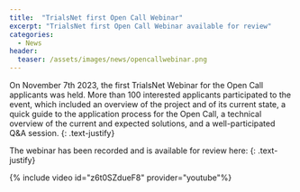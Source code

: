 ```yaml
---
title:  "TrialsNet first Open Call Webinar"
excerpt: "TrialsNet first Open Call Webinar available for review"
categories: 
  - News
header:
  teaser: /assets/images/news/opencallwebinar.png
---
```


On November 7th 2023, the first TrialsNet Webinar for the Open Call applicants was held. More than 100 interested applicants participated to the event, which included an overview of the project and of its current state, a quick guide to the application process for the Open Call, a technical overview of the current and expected solutions, and a well-participated Q&A session.
{: .text-justify}

The webinar has been recorded and is available for review here:
{: .text-justify}

{% include video id="z6t0SZdueF8" provider="youtube"%}
